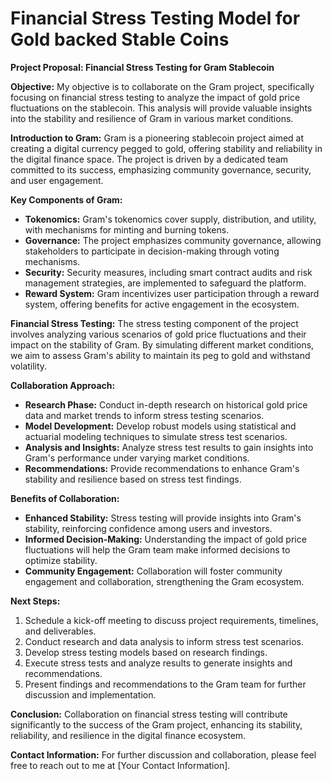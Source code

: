 # Financial Stress Testing Model for Gold backed Stable Coins

**Project Proposal: Financial Stress Testing for Gram Stablecoin**

**Objective:**
My objective is to collaborate on the Gram project, specifically focusing on financial stress testing to analyze the impact of gold price fluctuations on the stablecoin. This analysis will provide valuable insights into the stability and resilience of Gram in various market conditions.

**Introduction to Gram:**
Gram is a pioneering stablecoin project aimed at creating a digital currency pegged to gold, offering stability and reliability in the digital finance space. The project is driven by a dedicated team committed to its success, emphasizing community governance, security, and user engagement.

**Key Components of Gram:**
- **Tokenomics:** Gram's tokenomics cover supply, distribution, and utility, with mechanisms for minting and burning tokens.
- **Governance:** The project emphasizes community governance, allowing stakeholders to participate in decision-making through voting mechanisms.
- **Security:** Security measures, including smart contract audits and risk management strategies, are implemented to safeguard the platform.
- **Reward System:** Gram incentivizes user participation through a reward system, offering benefits for active engagement in the ecosystem.

**Financial Stress Testing:**
The stress testing component of the project involves analyzing various scenarios of gold price fluctuations and their impact on the stability of Gram. By simulating different market conditions, we aim to assess Gram's ability to maintain its peg to gold and withstand volatility.

**Collaboration Approach:**
- **Research Phase:** Conduct in-depth research on historical gold price data and market trends to inform stress testing scenarios.
- **Model Development:** Develop robust models using statistical and actuarial modeling techniques to simulate stress test scenarios.
- **Analysis and Insights:** Analyze stress test results to gain insights into Gram's performance under varying market conditions.
- **Recommendations:** Provide recommendations to enhance Gram's stability and resilience based on stress test findings.

**Benefits of Collaboration:**
- **Enhanced Stability:** Stress testing will provide insights into Gram's stability, reinforcing confidence among users and investors.
- **Informed Decision-Making:** Understanding the impact of gold price fluctuations will help the Gram team make informed decisions to optimize stability.
- **Community Engagement:** Collaboration will foster community engagement and collaboration, strengthening the Gram ecosystem.

**Next Steps:**
1. Schedule a kick-off meeting to discuss project requirements, timelines, and deliverables.
2. Conduct research and data analysis to inform stress test scenarios.
3. Develop stress testing models based on research findings.
4. Execute stress tests and analyze results to generate insights and recommendations.
5. Present findings and recommendations to the Gram team for further discussion and implementation.

**Conclusion:**
Collaboration on financial stress testing will contribute significantly to the success of the Gram project, enhancing its stability, reliability, and resilience in the digital finance ecosystem.

**Contact Information:**
For further discussion and collaboration, please feel free to reach out to me at [Your Contact Information].
